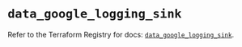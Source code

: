 # `data_google_logging_sink`

Refer to the Terraform Registry for docs: [`data_google_logging_sink`](https://registry.terraform.io/providers/hashicorp/google/5.28.0/docs/data-sources/logging_sink).
